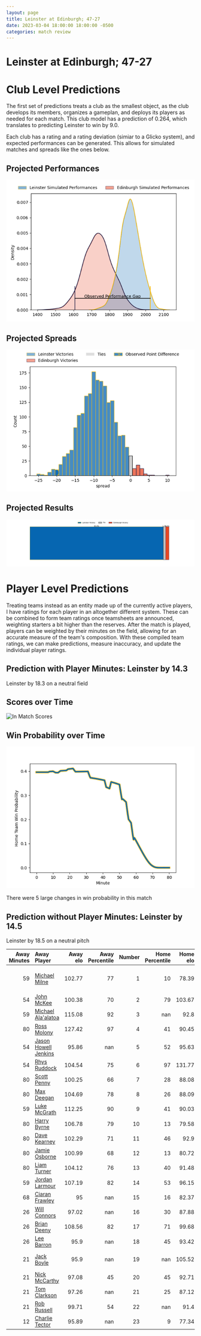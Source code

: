 ```yaml
---  
layout: page  
title: Leinster at Edinburgh; 47-27  
date: 2023-03-04 18:00:00 18:00:00 -0500  
categories: match review  
---
```

# Leinster at Edinburgh; 47-27

# Club Level Predictions


The first set of predictions treats a club as the smallest object, as the club develops its members, organizes a gameplan, and deploys its players as needed for each match. This club model has a prediction of 0.264, which translates to predicting Leinster to win by 9.0.

Each club has a rating and a rating deviation (simiar to a Glicko system), and expected performances can be generated. This allows for simulated matches and spreads like the ones below.
## Projected Performances


![Projected Performances](plots/performances_2023-03-04-Edinburgh-Leinster.png)
## Projected Spreads


![Projected Spreads](plots/spreads_2023-03-04-Edinburgh-Leinster.png)
## Projected Results


![Projected Results](plots/resultbar_2023-03-04-Edinburgh-Leinster.png)
# Player Level Predictions


Treating teams instead as an entity made up of the currently active players, I have ratings for each player in an altogether different system. These can be combined to form team ratings once teamsheets are announced, weighting starters a bit higher than the reserves. After the match is played, players can be weighted by their minutes on the field, allowing for an accurate measure of the team's composition. With these compiled team ratings, we can make predictions, measure inaccuracy, and update the individual player ratings.
## Prediction with Player Minutes: Leinster by 14.3


Leinster by 18.3 on a neutral field
## Scores over Time


![In Match Scores](plots/recap_scores_2023-03-04-Edinburgh-Leinster.png)
## Win Probability over Time


![In Match Predictions](plots/recap_prob_2023-03-04-Edinburgh-Leinster.png)

There were 5 large changes in win probability in this match
## Prediction without Player Minutes: Leinster by 14.5


Leinster by 18.5 on a neutral pitch



|   Away Minutes | Away Player                                                            |   Away elo |   Away Percentile |   Number |   Home Percentile |   Home elo | Home Player                                                                   |   Home Minutes |
|---------------:|:-----------------------------------------------------------------------|-----------:|------------------:|---------:|------------------:|-----------:|:------------------------------------------------------------------------------|---------------:|
|             59 | [Michael Milne](..//playerfiles//MichaelMilne_cleaned.md)              |     102.77 |                77 |        1 |                10 |      78.39 | [Abram Adrian Boan Venter](..//playerfiles//AbramAdrianBoanVenter_cleaned.md) |             70 |
|             54 | [John McKee](..//playerfiles//JohnMcKee_cleaned.md)                    |     100.38 |                70 |        2 |                79 |     103.67 | [Stuart McInally](..//playerfiles//StuartMcInally_cleaned.md)                 |             52 |
|             59 | [Michael Ala'alatoa](..//playerfiles//MichaelAla'alatoa_cleaned.md)    |     115.08 |                92 |        3 |               nan |      92.8  | [Lee-Roy Atalifo](..//playerfiles//Lee-RoyAtalifo_cleaned.md)                 |             52 |
|             80 | [Ross Molony](..//playerfiles//RossMolony_cleaned.md)                  |     127.42 |                97 |        4 |                41 |      90.45 | [Marshall Sykes](..//playerfiles//MarshallSykes_cleaned.md)                   |             58 |
|             54 | [Jason Howell Jenkins](..//playerfiles//JasonHowellJenkins_cleaned.md) |      95.86 |               nan |        5 |                52 |      95.63 | [Sam Skinner](..//playerfiles//SamSkinner_cleaned.md)                         |             80 |
|             54 | [Rhys Ruddock](..//playerfiles//RhysRuddock_cleaned.md)                |     104.54 |                75 |        6 |                97 |     131.77 | [Luke Crosbie](..//playerfiles//LukeCrosbie_cleaned.md)                       |             80 |
|             80 | [Scott Penny](..//playerfiles//ScottPenny_cleaned.md)                  |     100.25 |                66 |        7 |                28 |      88.08 | [Hamish Watson](..//playerfiles//HamishWatson_cleaned.md)                     |             80 |
|             80 | [Max Deegan](..//playerfiles//MaxDeegan_cleaned.md)                    |     104.69 |                78 |        8 |                26 |      88.09 | [Viliame Mata](..//playerfiles//ViliameMata_cleaned.md)                       |             70 |
|             59 | [Luke McGrath](..//playerfiles//LukeMcGrath_cleaned.md)                |     112.25 |                90 |        9 |                41 |      90.03 | [Ben Vellacott](..//playerfiles//BenVellacott_cleaned.md)                     |             60 |
|             80 | [Harry Byrne](..//playerfiles//HarryByrne_cleaned.md)                  |     106.78 |                79 |       10 |                13 |      79.58 | [Charlie Savala](..//playerfiles//CharlieSavala_cleaned.md)                   |             80 |
|             80 | [Dave Kearney](..//playerfiles//DaveKearney_cleaned.md)                |     102.29 |                71 |       11 |                46 |      92.9  | [Wes Goosen](..//playerfiles//WesGoosen_cleaned.md)                           |             32 |
|             80 | [Jamie Osborne](..//playerfiles//JamieOsborne_cleaned.md)              |     100.99 |                68 |       12 |                13 |      80.72 | [James Lang](..//playerfiles//JamesLang_cleaned.md)                           |             80 |
|             80 | [Liam Turner](..//playerfiles//LiamTurner_cleaned.md)                  |     104.12 |                76 |       13 |                40 |      91.48 | [Mark Bennett](..//playerfiles//MarkBennett_cleaned.md)                       |             80 |
|             59 | [Jordan Larmour](..//playerfiles//JordanLarmour_cleaned.md)            |     107.19 |                82 |       14 |                53 |      96.15 | [Damien Hoyland](..//playerfiles//DamienHoyland_cleaned.md)                   |             80 |
|             68 | [Ciaran Frawley](..//playerfiles//CiaranFrawley_cleaned.md)            |      95    |               nan |       15 |                16 |      82.37 | [Emiliano Boffelli](..//playerfiles//EmilianoBoffelli_cleaned.md)             |             70 |
|             26 | [Will Connors](..//playerfiles//WillConnors_cleaned.md)                |      97.02 |               nan |       16 |                30 |      87.88 | [Chris Dean](..//playerfiles//ChrisDean_cleaned.md)                           |             48 |
|             26 | [Brian Deeny](..//playerfiles//BrianDeeny_cleaned.md)                  |     108.56 |                82 |       17 |                71 |      99.68 | [David Cherry](..//playerfiles//DavidCherry_cleaned.md)                       |             28 |
|             26 | [Lee Barron](..//playerfiles//LeeBarron_cleaned.md)                    |      95.9  |               nan |       18 |                45 |      93.42 | [Jamie Hodgson](..//playerfiles//JamieHodgson_cleaned.md)                     |             22 |
|             21 | [Jack Boyle](..//playerfiles//JackBoyle_cleaned.md)                    |      95.9  |               nan |       19 |               nan |     105.52 | [Elliot Millar-Mills](..//playerfiles//ElliotMillar-Mills_cleaned.md)         |             28 |
|             21 | [Nick McCarthy](..//playerfiles//NickMcCarthy_cleaned.md)              |      97.08 |                45 |       20 |                45 |      92.71 | [Charlie Shiel](..//playerfiles//CharlieShiel_cleaned.md)                     |             20 |
|             21 | [Tom Clarkson](..//playerfiles//TomClarkson_cleaned.md)                |      97.26 |               nan |       21 |                25 |      87.12 | [Nick Haining](..//playerfiles//NickHaining_cleaned.md)                       |             10 |
|             21 | [Rob Russell](..//playerfiles//RobRussell_cleaned.md)                  |      99.71 |                54 |       22 |               nan |      91.4  | [Jaco van der Walt](..//playerfiles//JacovanderWalt_cleaned.md)               |             10 |
|             12 | [Charlie Tector](..//playerfiles//CharlieTector_cleaned.md)            |      95.89 |               nan |       23 |                 9 |      77.34 | [Jamie Jack](..//playerfiles//JamieJack_cleaned.md)                           |             10 |

